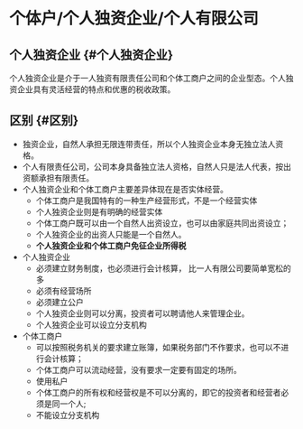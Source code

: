 # 个体户/个人独资企业/个人有限公司


## 个人独资企业 {#个人独资企业}

个人独资企业是介于一人独资有限责任公司和个体工商户之间的企业型态。个人独资企业具有灵活经营的特点和优惠的税收政策。


## 区别 {#区别}

-   独资企业，自然人承担无限连带责任，所以个人独资企业本身无独立法人资格。
-   个人有限责任公司，公司本身具备独立法人资格，自然人只是法人代表，按出资额承担有限责任。
-   个人独资企业和个体工商户主要差异体现在是否实体经营。
    -   个体工商户是我国特有的一种生产经营形式，不是一个经营实体
    -   个人独资企业则是有明确的经营实体
    -   个体工商户既可以由一个自然人出资设立，也可以由家庭共同出资设立；
    -   个人独资企业的出资人只能是一个自然人。
    -   **个人独资企业和个体工商户免征企业所得税**
-   个人独资企业
    -   必须建立财务制度，也必须进行会计核算， 比一人有限公司要简单宽松的多
    -   必须有经营场所
    -   必须建立公户
    -   个人独资企业则可以分离，投资者可以聘请他人来管理企业。
    -   个人独资企业可以设立分支机构
-   个体工商户
    -   可以按照税务机关的要求建立账簿，如果税务部门不作要求，也可以不进行会计核算；
    -   个体工商户可以流动经营，没有要求一定要有固定的场所。
    -   使用私户
    -   个体工商户的所有权和经营权是不可以分离的，即它的投资者和经营者必须是同一个人;
    -   不能设立分支机构
